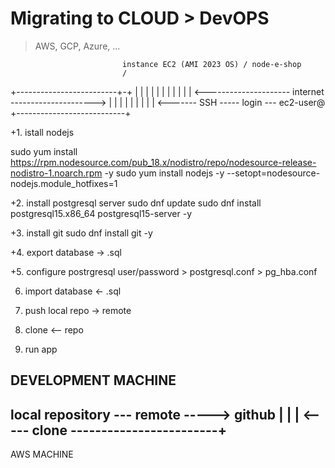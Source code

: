 







# Migrating to CLOUD > DevOPS
  
  > AWS, GCP, Azure, ...






                             instance EC2 (AMI 2023 OS) / node-e-shop
                             /
  +-------------------------+-+
  |                           |
  |                           |
  |                           |
  |                           |
  |                           |
  |                           <--------------------- internet --------------------->
  |                           |
  |                           |
  |                           |
  |                           |
  |                           <------- SSH ----- login --- ec2-user@
  +---------------------------+






+1. istall nodejs

sudo yum install https://rpm.nodesource.com/pub_18.x/nodistro/repo/nodesource-release-nodistro-1.noarch.rpm -y
sudo yum install nodejs -y --setopt=nodesource-nodejs.module_hotfixes=1

+2.  install postgresql server
sudo dnf update
sudo dnf install postgresql15.x86_64 postgresql15-server -y

+3. install git 
sudo dnf install git -y

+4. export database -> .sql

+5. configure postrgresql user/password
    > postgresql.conf
    > pg_hba.conf

6. import database <- .sql

7. push local repo -> remote

8. clone <-- repo

9. run app







DEVELOPMENT MACHINE
------------------------
local repository --- remote -----> github
                                     |
                                     |
                                     |
<----- clone ------------------------+
------------------------
AWS MACHINE


